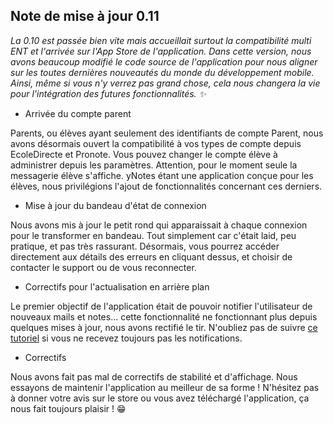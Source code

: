 ## Note de mise à jour 0.11
*La 0.10 est passée bien vite mais accueillait surtout la compatibilité multi ENT et l'arrivée sur l'App Store de l'application.
Dans cette version, nous avons beaucoup modifié le code source de l'application pour nous aligner sur les toutes dernières nouveautés du monde du développement mobile.
Ainsi, même si vous n'y verrez pas grand chose, cela nous changera la vie pour l'intégration des futures fonctionnalités. ✨*

- Arrivée du compte parent
  
Parents, ou élèves ayant seulement des identifiants de compte Parent, nous avons désormais ouvert la compatibilité à vos types de compte depuis EcoleDirecte et Pronote.
Vous pouvez changer le compte élève à administrer depuis les paramètres. Attention, pour le moment seule la messagerie élève s'affiche.
yNotes étant une application conçue pour les élèves, nous privilégions l'ajout de fonctionnalités concernant ces derniers.

- Mise à jour du bandeau d'état de connexion
  
Nous avons mis à jour le petit rond qui apparaissait à chaque connexion pour le transformer en bandeau. 
Tout simplement car c'était laid, peu pratique, et pas très rassurant. 
Désormais, vous pourrez accéder directement aux détails des erreurs en cliquant dessus, et choisir de contacter le support ou de vous reconnecter. 

- Correctifs pour l'actualisation en arrière plan
  
Le premier objectif de l'application était de pouvoir notifier l'utilisateur de nouveaux mails et notes... cette fonctionnalité ne fonctionnant plus depuis quelques mises à jour, nous avons rectifié le tir. N'oubliez pas de suivre [ce tutoriel](https://support.ynotes.fr/divers/notifications) si vous ne recevez toujours pas les notifications. 

- Correctifs
  
Nous avons fait pas mal de correctifs de stabilité et d'affichage. Nous essayons de maintenir l'application au meilleur de sa forme ! N'hésitez pas à donner votre avis sur le store ou vous avez téléchargé l'application, ça nous fait toujours plaisir ! 😁